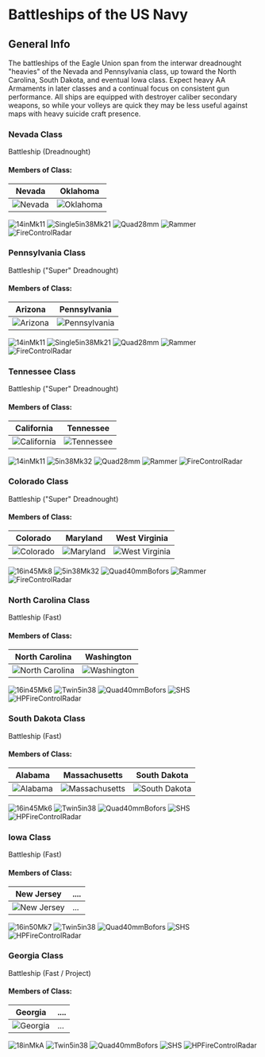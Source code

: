 # Battleships of the US Navy

## General Info

The battleships of the Eagle Union span from the interwar dreadnought "heavies" of the Nevada and Pennsylvania class, up toward the North Carolina, South Dakota, and eventual Iowa class. Expect heavy AA Armaments in later classes and a continual focus on consistent gun performance. All ships are equipped with destroyer caliber secondary weapons, so while your volleys are quick they may be less useful against maps with heavy suicide craft presence.

### Nevada Class

Battleship (Dreadnought) <br/>

#### Members of Class: <br/>
Nevada | Oklahoma
| ----- | ----- |
![Nevada](/Icons/Ship/EagleUnion/Nevada.png) | ![Oklahoma](/Icons/Ship/EagleUnion/Oklahoma.png) <br/>

![14inMk11](/Icons/Equipment/Guns/BB/14in50Mk11.png)
![Single5in38Mk21](/Icons/Equipment/Guns/DD/5in38Mk21.png)
![Quad28mm](/Icons/Equipment/AA/Quad1in.png)
![Rammer](/Icons/Equipment/Auxiliary/Rammer.png)
![FireControlRadar](/Icons/Equipment/Auxiliary/FireControlRadar.png) <br/>

### Pennsylvania Class

Battleship ("Super" Dreadnought) <br/>

#### Members of Class: <br/>
Arizona | Pennsylvania
| ----- | ----- |
![Arizona](/Icons/Ship/EagleUnion/Arizona.png) | ![Pennsylvania](/Icons/Ship/EagleUnion/Pennsylvania.png) <br/>

![14inMk11](/Icons/Equipment/Guns/BB/14in50Mk11.png)
![Single5in38Mk21](/Icons/Equipment/Guns/DD/5in38Mk21.png)
![Quad28mm](/Icons/Equipment/AA/Quad1in.png)
![Rammer](/Icons/Equipment/Auxiliary/Rammer.png)
![FireControlRadar](/Icons/Equipment/Auxiliary/FireControlRadar.png) <br/>

### Tennessee Class

Battleship ("Super" Dreadnought) <br/>

#### Members of Class: <br/>
California | Tennessee
| ----- | ----- |
![California](/Icons/Ship/EagleUnion/California.png) | ![Tennessee](/Icons/Ship/EagleUnion/Tennessee.png) <br/>

![14inMk11](/Icons/Equipment/Guns/BB/14in50Mk11.png)
![5in38Mk32](/Icons/Equipment/Guns/DD/5in38Mk32.png)
![Quad28mm](/Icons/Equipment/AA/Quad1in.png)
![Rammer](/Icons/Equipment/Auxiliary/Rammer.png)
![FireControlRadar](/Icons/Equipment/Auxiliary/FireControlRadar.png) <br/>

### Colorado Class

Battleship ("Super" Dreadnought) <br/>

#### Members of Class: <br/>
Colorado | Maryland | West Virginia
| ----- | ----- | ----- |
![Colorado](/Icons/Ship/EagleUnion/Colorado.png) | ![Maryland](/Icons/Ship/EagleUnion/Maryland.png) | ![West Virginia](/Icons/Ship/EagleUnion/West_Virginia.png) <br/>

![16in45Mk8](/Icons/Equipment/Guns/BB/16in45Mk8.png)
![5in38Mk32](/Icons/Equipment/Guns/DD/5in38Mk32.png)
![Quad40mmBofors](/Icons/Equipment/AA/Quad40mmUSN.png)
![Rammer](/Icons/Equipment/Auxiliary/Rammer.png)
![FireControlRadar](/Icons/Equipment/Auxiliary/FireControlRadar.png) <br/>

### North Carolina Class

Battleship (Fast) <br/>

#### Members of Class: <br/>
North Carolina | Washington
| ----- | ----- |
![North Carolina](/Icons/Ship/EagleUnion/North_Carolina.png) | ![Washington](/Icons/Ship/EagleUnion/Washington.png) <br/>

![16in45Mk6](/Icons/Equipment/Guns/BB/16in45Mk6.png)
![Twin5in38](/Icons/Equipment/Guns/DD/Twin5in38.png)
![Quad40mmBofors](/Icons/Equipment/AA/Quad40mmUSN.png)
![SHS](/Icons/Equipment/Auxiliary/SHS.png)
![HPFireControlRadar](/Icons/Equipment/Auxiliary/HPFCR.png) <br/>

### South Dakota Class

Battleship (Fast) <br/>

#### Members of Class: <br/>
Alabama | Massachusetts | South Dakota
| ----- | ----- | ----- |
![Alabama](/Icons/Ship/EagleUnion/Alabama.png) | ![Massachusetts](/Icons/Ship/EagleUnion/Massachusetts.png) | ![South Dakota](/Icons/Ship/EagleUnion/South_Dakota.png) <br/>

![16in45Mk6](/Icons/Equipment/Guns/BB/16in45Mk6.png)
![Twin5in38](/Icons/Equipment/Guns/DD/Twin5in38.png)
![Quad40mmBofors](/Icons/Equipment/AA/Quad40mmUSN.png)
![SHS](/Icons/Equipment/Auxiliary/SHS.png)
![HPFireControlRadar](/Icons/Equipment/Auxiliary/HPFCR.png) <br/>

### Iowa Class

Battleship (Fast) <br/>

#### Members of Class: <br/>
New Jersey | ....
| ----- | ----- |
![New Jersey](/Icons/Ship/EagleUnion/New_Jersey.png) |      ...        <br/>

![16in50Mk7](/Icons/Equipment/Guns/BB/16in50Mk7.png)
![Twin5in38](/Icons/Equipment/Guns/DD/Twin5in38.png)
![Quad40mmBofors](/Icons/Equipment/AA/Quad40mmUSN.png)
![SHS](/Icons/Equipment/Auxiliary/SHS.png)
![HPFireControlRadar](/Icons/Equipment/Auxiliary/HPFCR.png) <br/>

### Georgia Class

Battleship (Fast / Project) <br/>

#### Members of Class: <br/>
Georgia | ....
| ----- | ----- |
![Georgia](/Icons/Ship/EagleUnion/Georgia.png) |      ...        <br/>

![18inMkA](/Icons/Equipment/Guns/BB/18inMkA.png)
![Twin5in38](/Icons/Equipment/Guns/DD/Twin5in38.png)
![Quad40mmBofors](/Icons/Equipment/AA/Quad40mmUSN.png)
![SHS](/Icons/Equipment/Auxiliary/SHS.png)
![HPFireControlRadar](/Icons/Equipment/Auxiliary/HPFCR.png) <br/>

